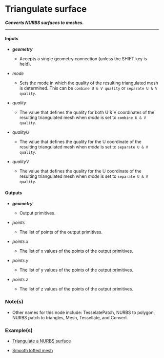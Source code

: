 # Triangulate surface

**_Converts NURBS surfaces to meshes._**

---


#### Inputs

* **_geometry_**

  * Accepts a single geometry connection (unless the SHIFT key is held).

* _mode_

  * Sets the mode in which the quality of the resulting triangulated mesh is determined. This can be `combine U & V quality` or `separate U & V quality`.

* _quality_

  * The value that defines the quality for both U & V coordinates of the resulting triangulated mesh when _mode_ is set to `combine U & V quality`.

* _qualityU_

  * The value that defines the quality for the U coordinate of the resulting triangulated mesh when _mode_ is set to `separate U & V quality`.

* _qualityV_

  * The value that defines the quality for the U coordinate of the resulting triangulated mesh when _mode_ is set to `separate U & V quality`.


#### Outputs

* **_geometry_**

  * Output primitives.

* _points_

  * The list of points of the output primitives.

* _points.x_

  * The list of x values of the points of the output primitives.

* _points.y_

  * The list of y values of the points of the output primitives.

* _points.z_

  * The list of z values of the points of the output primitives.


### Note(s)

* Other names for this node include: TesselatePatch, NURBS to polygon, NURBS patch to triangles, Mesh, Tessellate, and Convert.


### Example(s)

* <a href="https://creator.trimble.com/graph?assetURI=whp:58a0d810-9142-4b57-9c02-7f0564509ded&version=latest" target="_blank">Triangulate a NURBS surface</a>

* <a href="https://creator.trimble.com/graph?assetURI=whp:7ef97c31-05f2-48ac-a48f-4d231e7140d2&version=latest" target="_blank">Smooth lofted mesh</a>
